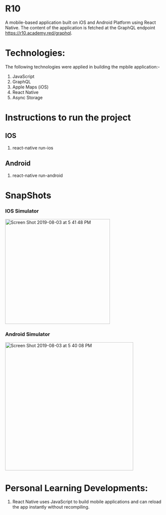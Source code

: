 # R10 

A mobile-based application built on iOS and Android Platform using React Native. The content of the application is fetched at the GraphQL endpoint https://r10.academy.red/graphql. 

# Technologies: 

The following technologies were applied in building the mpbile application:- 

1.	JavaScript  
1.	GraphQL
1.  Apple Maps (iOS)
1.  React Native
1.  Async Storage


# Instructions to run the project 

## IOS 

1. react-native run-ios

## Android

1. react-native run-android

#  SnapShots 

### IOS Simulator 

<img width="338" alt="Screen Shot 2019-08-03 at 5 41 48 PM" src="https://user-images.githubusercontent.com/43800526/62418091-0b803c80-b616-11e9-892c-e7035fbc18db.png">



### Android Simulator 

<img width="413" alt="Screen Shot 2019-08-03 at 5 40 08 PM" src="https://user-images.githubusercontent.com/43800526/62418088-d83dad80-b615-11e9-888d-79b92e29a217.png">




#  Personal Learning Developments: 

1. React Native uses JavaScript to build mobile applications and can reload the app instantly without recompiling. 


